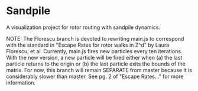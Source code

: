 # Sandpile
A visualization project for rotor routing with sandpile dynamics.

NOTE: The Florescu branch is devoted to rewriting main.js to correspond with the standard in "Escape Rates for rotor walks in Z^d" by Laura Florescu, et al. Currently, main.js fires new particles every ten iterations. With the new version, a new particle will be fired either when (a) the last particle returns to the origin or (b) the last particle exits the bounds of the matrix. For now, this branch will remain SEPARATE from master because it is considerably slower than master. See pg. 2 of "Escape Rates..." for more information. 
